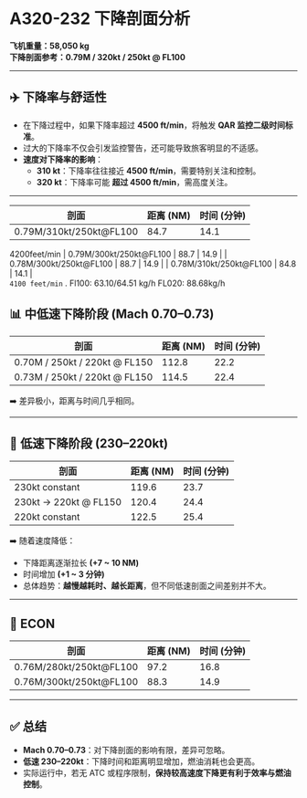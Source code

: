 # A320-232 下降剖面分析  
**飞机重量：58,050 kg**  
**下降剖面参考：0.79M / 320kt / 250kt @ FL100**

---

## ✈️ 下降率与舒适性
- 在下降过程中，如果下降率超过 **4500 ft/min**，将触发 **QAR 监控二级时间标准**。  
- 过大的下降率不仅会引发监控警告，还可能导致旅客明显的不适感。  
- **速度对下降率的影响**：  
  - **310 kt**：下降率往往接近 **4500 ft/min**，需要特别关注和控制。  
  - **320 kt**：下降率可能 **超过 4500 ft/min**，需高度关注。  

---

 剖面 | 距离 (NM) | 时间 (分钟) |
|------|-----------|-------------|
| 0.79M/310kt/250kt@FL100  | 84.7 | 14.1 | 
 4200feet/min
| 0.79M/300kt/250kt@FL100  | 88.7 | 14.9 |
|  0.78M/300kt/250kt@FL100   |  88.7   | 14.9  |
| 0.78M/310kt/250kt@FL100  |  84.8  | 14.1  |  
`4100 feet/min` . Fl100: 63.10/64.51 kg/h   FL020: 88.68kg/h


        
## 📊 中低速下降阶段 (Mach 0.70–0.73)
| 剖面 | 距离 (NM) | 时间 (分钟) |
|------|-----------|-------------|
| 0.70M / 250kt / 220kt @ FL150 | 112.8 | 22.2 |
| 0.73M / 250kt / 220kt @ FL150 | 114.5 | 22.4 |

➡️ 差异极小，距离与时间几乎相同。  

---

## 🐢 低速下降阶段 (230–220kt)
| 剖面 | 距离 (NM) | 时间 (分钟) |
|------|-----------|-------------|
| 230kt constant              | 119.6 | 23.7 |
| 230kt → 220kt @ FL150       | 120.4 | 24.4 |
| 220kt constant              | 122.5 | 25.4 |

➡️ 随着速度降低：  
- 下降距离逐渐拉长 **(+7 ~ 10 NM)**  
- 时间增加 **(+1 ~ 3 分钟)**  
- 总体趋势：**越慢越耗时、越长距离**，但不同低速剖面之间差别并不大。  

 
---


## 🐢  ECON
| 剖面 | 距离 (NM) | 时间 (分钟) |
|------|-----------|-------------|
|  0.76M/280kt/250kt@FL100               | 97.2  |  16.8  |
|  0.76M/300kt/250kt@FL100               | 88.3  |  14.9 |

---

## ✅ 总结
- **Mach 0.70–0.73**：对下降剖面的影响有限，差异可忽略。  
- **低速 230–220kt**：下降时间和距离明显增加，燃油消耗也会更高。  
- 实际运行中，若无 ATC 或程序限制，**保持较高速度下降更有利于效率与燃油控制**。  



## 